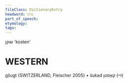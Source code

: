 ```yaml
---
fileClass: DictionaryEntry
headword: שוקן
part_of_speech: 
etymology: 
tags: 
---
```

שוקן
'kosten'

WESTERN
========

gšugt {SWITZERLAND, Fleischer 2005}
	•	šukəd זיי) קאָסטן)
